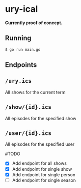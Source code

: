 # ury-ical

**Currently proof of concept.**

## Running

```bash
$ go run main.go
```

## Endpoints

## `/ury.ics`
All shows for the current term

## `/show/{id}.ics`
All episodes for the specified show

## `/user/{id}.ics`
All episodes for the specified user

#TODO

- [X] Add endpoint for all shows
- [X] Add endpoint for single show
- [X] Add endpoint for single person
- [ ] Add endpoint for single season